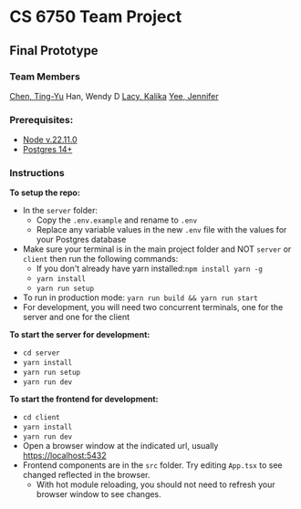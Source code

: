 # CS 6750 Team Project

## Final Prototype

### Team Members

[Chen, Ting-Yu](https://github.com/7ingyu)
Han, Wendy D
[Lacy, Kalika](https://github.com/kqlacy)
[Yee, Jennifer](https://github.com/chocolateleche)

### Prerequisites:
- [Node v.22.11.0](https://nodejs.org)
- [Postgres 14+](https://www.postgresql.org/download/)

### Instructions

**To setup the repo:**
- In the `server` folder:
  - Copy the `.env.example` and rename to `.env`
  - Replace any variable values in the new `.env` file with the values for your Postgres database
- Make sure your terminal is in the main project folder and NOT `server` or `client` then run the following commands:
  - If you don't already have yarn installed:`npm install yarn -g`
  - `yarn install`
  - `yarn run setup`
- To run in production mode: `yarn run build && yarn run start`
- For development, you will need two concurrent terminals, one for the server and one for the client

**To start the server for development:**
- `cd server`
- `yarn install`
- `yarn run setup`
- `yarn run dev`

**To start the frontend for development:**
- `cd client`
- `yarn install`
- `yarn run dev`
- Open a browser window at the indicated url, usually [https://localhost:5432](https://localhost:5432)
- Frontend components are in the `src` folder. Try editing `App.tsx` to see changed reflected in the browser.
  - With hot module reloading, you should not need to refresh your browser window to see changes.